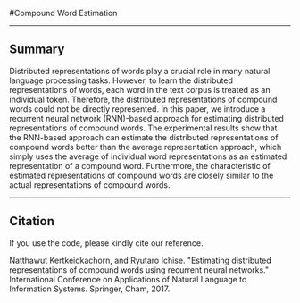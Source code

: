 #Compound Word Estimation

---

## Summary
Distributed representations of words play a crucial role in many natural language processing tasks. However, to learn the distributed representations of words, each word in the text corpus is treated as an individual token. Therefore, the distributed representations of compound words could not be directly represented. In this paper, we introduce a recurrent neural network (RNN)-based approach for estimating distributed representations of compound words. The experimental results show that the RNN-based approach can estimate the distributed representations of compound words better than the average representation approach, which simply uses the average of individual word representations as an estimated representation of a compound word. Furthermore, the characteristic of estimated representations of compound words are closely similar to the actual representations of compound words.


---

## Citation

If you use the code, please kindly cite our reference.

Natthawut Kertkeidkachorn, and Ryutaro Ichise. "Estimating distributed representations of compound words using recurrent neural networks." International Conference on Applications of Natural Language to Information Systems. Springer, Cham, 2017.
